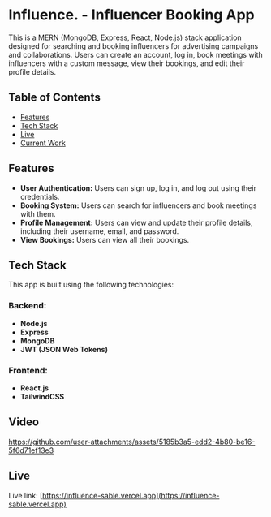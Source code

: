 ﻿# Influence. - Influencer Booking App

This is a MERN (MongoDB, Express, React, Node.js) stack application designed for searching and booking influencers for advertising campaigns and collaborations. Users can create an account, log in, book meetings with influencers with a custom message, view their bookings, and edit their profile details.

## Table of Contents

- [Features](#features)
- [Tech Stack](#tech-stack)
- [Live](#live)
- [Current Work](#current-work)

## Features

- **User Authentication:** Users can sign up, log in, and log out using their credentials.
- **Booking System:** Users can search for influencers and book meetings with them.
- **Profile Management:** Users can view and update their profile details, including their username, email, and password.
- **View Bookings:** Users can view all their bookings.

## Tech Stack

This app is built using the following technologies:

### Backend:

- **Node.js**
- **Express**
- **MongoDB**
- **JWT (JSON Web Tokens)**

### Frontend:

- **React.js**
- **TailwindCSS**

## Video

https://github.com/user-attachments/assets/5185b3a5-edd2-4b80-be16-5f6d71ef13e3

## Live

Live link: [https://influence-sable.vercel.app](https://influence-sable.vercel.app)
